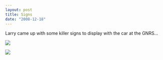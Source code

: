 ```yaml
---
layout: post
title: Signs
date: "2008-12-18"
---
```


Larry came up with some killer signs to display with the car at the GNRS…

![](/images/pop/Kart_Hauler_Blog/35-GNRS_Ute_sign_.jpg)

![](/images/pop/Kart_Hauler_Blog/38-end_012.jpg)
